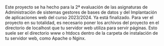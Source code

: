 Este proyecto se ha hecho para la 2ª evaluación de las asignaturas de Administración de sistemas gestores de bases de datos y del Implantación de aplicaciones web del curso 2023/2024. Ya está finalizado.
Para ver el proyecto en su totalidad, es necesario poner los archivos del proyecto en el directorio de localhost que tu servidor web utiliza para servir páginas. Esto suele ser el directorio www o htdocs dentro de la carpeta de instalación de tu servidor web, como Apache o Nginx.
